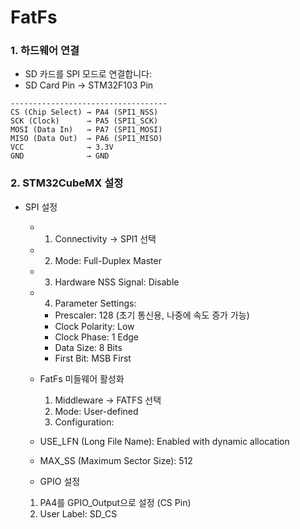 # FatFs

### 1. 하드웨어 연결
   * SD 카드를 SPI 모드로 연결합니다:
   * SD Card Pin  →  STM32F103 Pin
```
-----------------------------------
CS (Chip Select) → PA4 (SPI1_NSS)
SCK (Clock)      → PA5 (SPI1_SCK)
MOSI (Data In)   → PA7 (SPI1_MOSI)
MISO (Data Out)  → PA6 (SPI1_MISO)
VCC              → 3.3V
GND              → GND
```

### 2. STM32CubeMX 설정

- SPI 설정
  - 1. Connectivity → SPI1 선택
  - 2. Mode: Full-Duplex Master
  - 3. Hardware NSS Signal: Disable
  - 4. Parameter Settings:
    - Prescaler: 128 (초기 통신용, 나중에 속도 증가 가능)
    - Clock Polarity: Low
    - Clock Phase: 1 Edge
    - Data Size: 8 Bits
    - First Bit: MSB First

   * FatFs 미들웨어 활성화
     1. Middleware → FATFS 선택
     2. Mode: User-defined
     3. Configuration:
   * USE_LFN (Long File Name): Enabled with dynamic allocation
   * MAX_SS (Maximum Sector Size): 512

   * GPIO 설정
   1. PA4를 GPIO_Output으로 설정 (CS Pin)
   2. User Label: SD_CS

